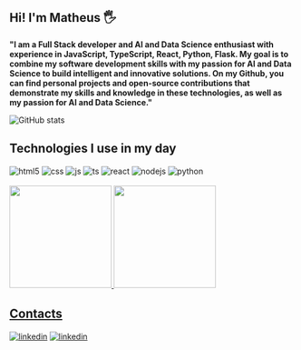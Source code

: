 ## Hi! I'm Matheus 🖐️

**"I am a Full Stack developer and AI and Data Science enthusiast with experience in JavaScript, TypeScript, React, Python, Flask. My goal is to combine my software development skills with my passion for AI and Data Science to build intelligent and innovative solutions. On my Github, you can find personal projects and open-source contributions that demonstrate my skills and knowledge in these technologies, as well as my passion for AI and Data Science."**

![GitHub stats](https://github-readme-stats.vercel.app/api?username=MathLevi20&show_icons=true&theme=dracula&count_private=true)

## Technologies I use in my day

<div style="display: inline_block">
  <img align="center" alt="html5" src="https://img.shields.io/badge/HTML5-E34F26?style=for-the-badge&logo=html5&logoColor=white" />
  <img align="center" alt="css" src="https://img.shields.io/badge/CSS3-1572B6?style=for-the-badge&logo=css3&logoColor=white" />
  <img align="center" alt="js" src="https://img.shields.io/badge/JavaScript-F7DF1E?style=for-the-badge&logo=javascript&logoColor=black" />
  <img align="center" alt="ts" src="https://img.shields.io/badge/TypeScript-007ACC?style=for-the-badge&logo=typescript&logoColor=white" />
  <img align="center" alt="react" src="https://img.shields.io/badge/React-20232A?style=for-the-badge&logo=react&logoColor=61DAFB" />
  <img align="center" alt="nodejs" src="https://img.shields.io/badge/Node.js-43853D?style=for-the-badge&logo=node.js&logoColor=white" />
  <img align="center" alt="python" src="https://img.shields.io/badge/python-3670A0?style=for-the-badge&logo=python&logoColor=ffdd54" />

</div><br/>
<div>
<a href="https://github.com/seu-usuário-aqui">
<img height="180em" src="https://github-readme-stats.vercel.app/api/top-langs/?username=seu-usuário-aqui&layout=compact&langs_count=7&theme=dracula"/>
<img height="180em" src="https://github-readme-stats.vercel.app/api?username=seu-usuário-aqui&show_icons=true&theme=dracula&include_all_commits=true&count_private=true"/>
</div>
  
## Contacts
<div style="display: inline_block">
  <a href= "https://linkedin.com/in/matheus-levi-621125150">
  <img align="center" alt="linkedin" src="https://img.shields.io/badge/LinkedIn-0077B5?style=for-the-badge&logo=linkedin&logoColor=white" href="https://linkedin.com/in/matheus-levi-621125150" /><a/>
  <a href= "https://matheuslevi2012@gmail.com">
  <img align="center" alt="linkedin" src="https://img.shields.io/badge/Gmail-D14836?style=for-the-badge&logo=gmail&logoColor=white"/><a/>
</div><br/>

<!--
**MathLevi20/MathLevi20** is a ✨ _special_ ✨ repository because its `README.md` (this file) appears on your GitHub profile.

Here are some ideas to get you started:

- 🔭 I’m currently working on ...
- 🌱 I’m currently learning ...
- 👯 I’m looking to collaborate on ...
- 🤔 I’m looking for help with ...
- 💬 Ask me about ...
- 📫 How to reach me: ...
- 😄 Pronouns: ...
- ⚡ Fun fact: ...
-->
